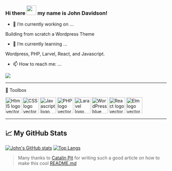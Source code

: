 ### Hi there <img src="https://raw.githubusercontent.com/MartinHeinz/MartinHeinz/master/wave.gif" width="30px"> my name is John Davidson!

- 🔭 I’m currently working on ...

Building from scratch a Wordpress Theme

- 🌱 I’m currently learning ...

Wordpress, PHP, Larvel, React, and Javascript. 

- 📫 How to reach me: ...

 <img src="https://img.shields.io/badge/My%20Email-contact%40johndavidson.dev-blue">
 
 --------

🧰 Toolbox

<img src="https://cdn.worldvectorlogo.com/logos/html5-1.svg" alt="Html5 logo vector" width="50" height="50"> <img src="https://cdn.worldvectorlogo.com/logos/css-5.svg" alt="CSS logo vector" width="50" height="50"> <img src="https://cdn.worldvectorlogo.com/logos/logo-javascript.svg" alt="Javascript logo vector" width="50" height="50"> <img src="https://cdn.worldvectorlogo.com/logos/php-1.svg" alt="PHP logo vector" width="50" height="50"> <img src="https://cdn.worldvectorlogo.com/logos/laravel-2.svg" alt="Laravel logo vector" width="50" height="50"> <img src="https://cdn.worldvectorlogo.com/logos/wordpress-blue.svg" alt="WordPress blue logo vector" width="50" height="50"> <img src="https://cdn.worldvectorlogo.com/logos/react-1.svg" alt="React logo vector" width="50" height="50"> <img src="https://cdn.worldvectorlogo.com/logos/elm.svg" alt="Elm logo vector" width="50" height="50">

--------

## &#x1f4c8; My GitHub Stats

[![John's GitHub stats](https://github-readme-stats.vercel.app/api?username=xuz99&theme=synthwave)](https://github.com/anuraghazra/github-readme-stats) [![Top Langs](https://github-readme-stats.vercel.app/api/top-langs/?username=xuz99&css&theme=synthwave&layout=compact)](https://github.com/anuraghazra/github-readme-stats)

> Many thanks to [Catalin Pit](https://github.com/catalinpit) for writing  such a good article on how to make this cool [README.md](https://dev.to/codeloungedev/how-to-create-a-kickass-github-profile-page-408a7)
